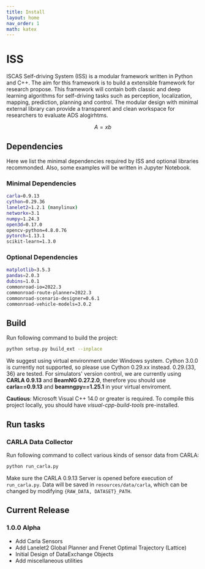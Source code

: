```yaml
---
title: Install
layout: home
nav_order: 1
math: katex
---
```


# ISS

ISCAS Self-driving System (ISS) is a modular framework written in Python and C++. The aim for this framework is to build a extensible framework for research propose. This framework will contain both classic and deep learning algorithms for self-driving tasks such as perception, localization, mapping, prediction, planning and control. The modular design with minimal external library can provide a transparent and clean workspace for researchers to evaluate ADS alogirhtms.

$$A=xb$$

## Dependencies
Here we list the minimal dependencies required by ISS and optional libraries recommonded. Also, some examples will be written in Jupyter Notebook.
### Minimal Dependencies
```bash
carla=0.9.13
cython=0.29.36
lanelet2=1.2.1 (manylinux)
networkx=3.1
numpy=1.24.3
open3d=0.17.0
opencv-python=4.8.0.76
pytorch=1.13.1
scikit-learn=1.3.0
```
### Optional Dependencies
```bash
matplotlib=3.5.3
pandas=2.0.3
dubins=1.0.1
commonroad-io=2022.3
commonroad-route-planner=2022.3
commonroad-scenario-designer=0.6.1
commonroad-vehicle-models=3.0.2
```


## Build

Run following command to build the project:
```bash
python setup.py build_ext --inplace
```
We suggest using virtual environment under Windows system. Cython 3.0.0 is currently not supported, so please use Cython 0.29.xx instead. 0.29.{33, 36} are tested. For simulators' version control, we are currently using **CARLA 0.9.13** and **BeamNG 0.27.2.0**, therefore you should use **carla==0.9.13** and **beamngpy==1.25.1** in your virtual enviroment.

**Cautious**: Microsoft Visual C++ 14.0 or greater is required. To compile this project locally, you should have *visual-cpp-build-tools* pre-installed.

## Run tasks

### CARLA Data Collector

Run following command to collect various kinds of sensor data from CARLA:
```bash
python run_carla.py
```
Make sure the CARLA 0.9.13 Server is opened before execution of `run_carla.py`. Data will be saved in `resources/data/carla`, which can be changed by modifying `{RAW_DATA, DATASET}_PATH`.

## Current Release
### 1.0.0 Alpha
- Add Carla Sensors
- Add Lanelet2 Global Planner and Frenet Optimal Trajectory (Lattice)
- Initial Design of DataExchange Objects
- Add miscellaneous utilities